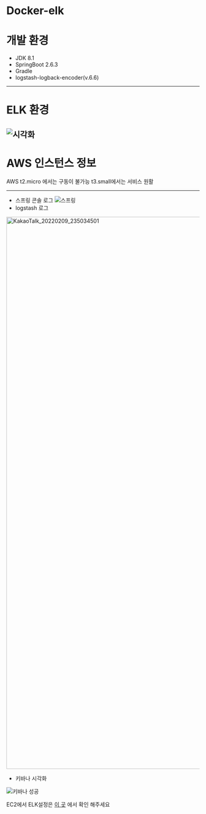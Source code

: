 # Docker-elk

# 개발 환경
* JDK 8.1
* SpringBoot 2.6.3
* Gradle
* logstash-logback-encoder(v.6.6)
---
# ELK 환경 
![시각화](https://user-images.githubusercontent.com/72914519/153231789-bbc0f2fa-04da-4606-9988-1344b2ed9029.PNG)
---
# AWS 인스턴스 정보

AWS t2.micro 에서는 구동이 불가능 t3.small에서는 서비스 원활


---
* 스프링 콘솔 로그 
![스프링](https://user-images.githubusercontent.com/72914519/153233099-6240c81e-53a4-4855-8de4-35d072726c7b.PNG)
* logstash 로그
<img width="1440" alt="KakaoTalk_20220209_235034501" src="https://user-images.githubusercontent.com/72914519/153233287-f9636e8c-8bdb-4edd-a017-b4a6225a740b.png">

* 키바나 시각화

![키바나 성공](https://user-images.githubusercontent.com/72914519/153233371-6f9cdf0d-1881-444e-965c-4d74dc100093.PNG)


EC2에서 ELK설정은 [이 곳](https://thisisthat-it.tistory.com/60) 에서 확인 해주세요
